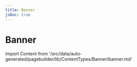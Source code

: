 ```yaml
---
title: Banner
jsDoc: true
---
```


# Banner

<!--
The reference doc content is generated automatically from the source code.
To update this section, update the doc blocks in the source code
-->

import Content from '/src/data/auto-generated/pagebuilder/lib/ContentTypes/Banner/banner.md'

<Content />
